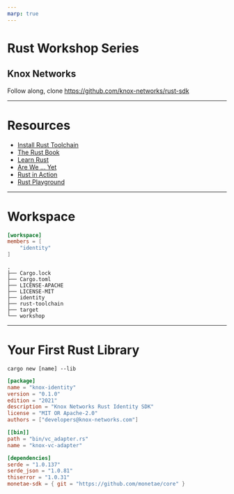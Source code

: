 ```yaml
---
marp: true
---
```


# Rust Workshop Series

## Knox Networks

Follow along, clone https://github.com/knox-networks/rust-sdk

---

# Resources

- [Install Rust Toolchain](https://www.rust-lang.org/tools/install)
- [The Rust Book](https://doc.rust-lang.org/book/)
- [Learn Rust](https://www.rust-lang.org/learn)
- [Are We ... Yet](https://wiki.mozilla.org/Areweyet)
- [Rust in Action](https://www.manning.com/books/rust-in-action)
- [Rust Playground](https://play.rust-lang.org/)

---

# Workspace

```toml
[workspace]
members = [
    "identity"
]
```

```
.
├── Cargo.lock
├── Cargo.toml
├── LICENSE-APACHE
├── LICENSE-MIT
├── identity
├── rust-toolchain
├── target
└── workshop
```

---

# Your First Rust Library

`cargo new [name] --lib`

```toml
[package]
name = "knox-identity"
version = "0.1.0"
edition = "2021"
description = "Knox Networks Rust Identity SDK"
license = "MIT OR Apache-2.0"
authors = ["developers@knox-networks.com"]

[[bin]]
path = "bin/vc_adapter.rs"
name = "knox-vc-adapter"

[dependencies]
serde = "1.0.137"
serde_json = "1.0.81"
thiserror = "1.0.31"
monetae-sdk = { git = "https://github.com/monetae/core" }
```
